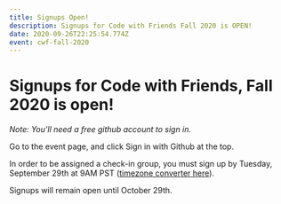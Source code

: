 ```yaml
---
title: Signups Open!
description: Signups for Code with Friends Fall 2020 is OPEN!
date: 2020-09-26T22:25:54.774Z
event: cwf-fall-2020
---
```

# Signups for Code with Friends, Fall 2020 is open!

*Note: You'll need a free github account to sign in.*

Go to the event page, and click Sign in with Github at the top. 

In order to be assigned a check-in group, you must sign up by Tuesday, September 29th at 9AM PST ([timezone converter here](https://www.thetimezoneconverter.com/?t=9%3A00%20am&tz=San%20Francisco&)).

Signups will remain open until October 29th.